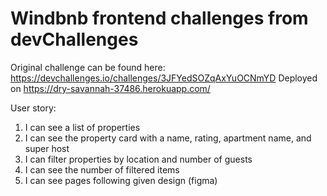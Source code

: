 # Windbnb frontend challenges from devChallenges 

Original challenge can be found here: https://devchallenges.io/challenges/3JFYedSOZqAxYuOCNmYD
Deployed on https://dry-savannah-37486.herokuapp.com/

User story:
1. I can see a list of properties
2. I can see the property card with a name, rating, apartment name, and super host 
3. I can filter properties by location and number of guests 
4. I can see the number of filtered items 
5. I can see pages following given design (figma) 
